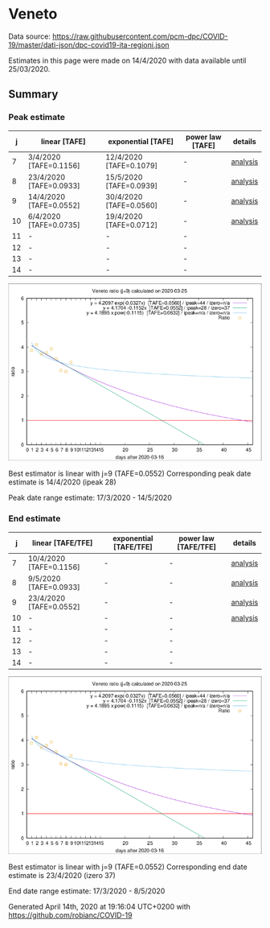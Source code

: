 # Veneto


Data source: https://raw.githubusercontent.com/pcm-dpc/COVID-19/master/dati-json/dpc-covid19-ita-regioni.json

Estimates in this page were made on 14/4/2020 with data available until 25/03/2020.


## Summary 

### Peak estimate 
|j|linear [TAFE]|exponential [TAFE]|power law [TAFE]|details|
|---|----|-----------|---------|-------|
|7|3/4/2020 [TAFE=0.1156]|12/4/2020 [TAFE=0.1079]|-|[analysis](COVID-19_veneto_j7_2020-03-25.md)|
|8|23/4/2020 [TAFE=0.0933]|15/5/2020 [TAFE=0.0939]|-|[analysis](COVID-19_veneto_j8_2020-03-25.md)|
|9|14/4/2020 [TAFE=0.0552]|30/4/2020 [TAFE=0.0560]|-|[analysis](COVID-19_veneto_j9_2020-03-25.md)|
|10|6/4/2020 [TAFE=0.0735]|19/4/2020 [TAFE=0.0712]|-|[analysis](COVID-19_veneto_j10_2020-03-25.md)|
|11|-|-|-||
|12|-|-|-||
|13|-|-|-||
|14|-|-|-||

![best peak estimate](COVID-19_veneto_j9_2020-03-25.png)

Best estimator is linear with j=9 (TAFE=0.0552)
Corresponding peak date estimate is 14/4/2020 (ipeak 28)


Peak date range estimate: 17/3/2020 - 14/5/2020

### End estimate 
|j|linear [TAFE/TFE]|exponential [TAFE/TFE]|power law [TAFE/TFE]|details|
|---|----|-----------|---------|-------|
|7|10/4/2020 [TAFE=0.1156]|-|-|[analysis](COVID-19_veneto_j7_2020-03-25.md)|
|8|9/5/2020 [TAFE=0.0933]|-|-|[analysis](COVID-19_veneto_j8_2020-03-25.md)|
|9|23/4/2020 [TAFE=0.0552]|-|-|[analysis](COVID-19_veneto_j9_2020-03-25.md)|
|10|-|-|-|[analysis](COVID-19_veneto_j10_2020-03-25.md)|
|11|-|-|-||
|12|-|-|-||
|13|-|-|-||
|14|-|-|-||

![best zero estimate](COVID-19_veneto_j9_2020-03-25.png)

Best estimator is linear with j=9 (TAFE=0.0552)
Corresponding end date estimate is 23/4/2020 (izero 37)


End date range estimate: 17/3/2020 - 8/5/2020

Generated April 14th, 2020 at 19:16:04 UTC+0200 with https://github.com/robianc/COVID-19
